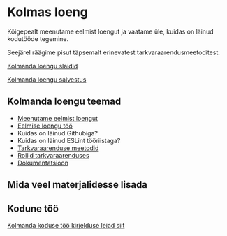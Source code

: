 # Kolmas loeng

Kõigepealt meenutame eelmist loengut ja vaatame üle, kuidas on läinud kodutööde tegemine.

Seejärel räägime pisut täpsemalt erinevatest tarkvaraarendusmeetoditest.

[Kolmanda loengu slaidid](files/slaidid_03.pdf)

[Kolmanda loengu salvestus](https://youtu.be/trjIsAMS6-Q)

## Kolmanda loengu teemad

- [Meenutame eelmist loengut](../loeng_02/about.md)
- [Eelmise loengu töö](https://github.com/tluhk/Sissejuhatus_tarkvaraarendusse/issues/10)
- Kuidas on läinud Githubiga?
- Kuidas on läinud ESLint tööriistaga?
- [Tarkvaraarenduse meetodid](../../concepts/arendusmeetodid/about.md)
- [Rollid tarkvaraarenduses](../../concepts/rollid/about.md)
- [Dokumentatsioon](../../concepts/dokumentatsioon/about.md)

## Mida veel materjalidesse lisada

## Kodune töö

[Kolmanda koduse töö kirjelduse leiad siit](../../docs/kodusedtood/kodune_03.md)
